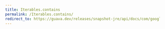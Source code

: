 ```yaml
---
title: Iterables.contains
permalink: /Iterables.contains/
redirect_to: https://guava.dev/releases/snapshot-jre/api/docs/com/google/common/collect/Iterables.html#contains-java.lang.Iterable-java.lang.Object-
---
```

